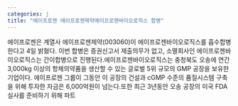 ```yaml
---
categories: j
title: "에이프로젠 에이프로젠제약에이프로젠바이오로직스 합병"
---
```

에이프로젠은 계열사 에이프로젠제약(003060)이 에이프로젠바이오로직스를 흡수합병 한다고 4일 밝혔다. 이번 합병은 증권신고서 제출의무가 없고, 소멸회사인 에이프로젠바이오로직스는 간이합병으로 진행된다.에이프로젠바이오로직스는 충청북도 오송에 연간 3,000kg 이상의 항체의약품을 생산할 수 있는 글로벌 5위 규모의 GMP 공장을 보유한 기업이다. 에이프로젠 그룹이 그동안 이 공장의 건설과 cGMP 수준의 품질시스템 구축을 위해 투자한 자금은 6,000억원이 넘는다.또한 최근 3년동안 오송 공장의 미국 FDA 실사를 준비하기 위해 파트